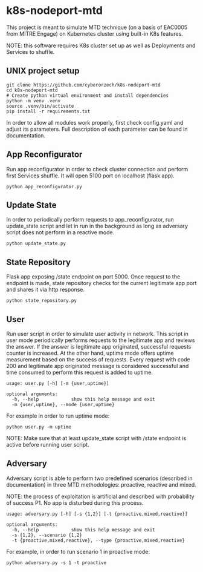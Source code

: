 # k8s-nodeport-mtd

This project is meant to simulate MTD technique (on a basis of EAC0005 from MITRE Engage) on Kubernetes cluster using built-in K8s features.

NOTE: this software requires K8s cluster set up as well as Deployments and Services to shuffle.

## UNIX project setup
```
git clone https://github.com/cyberorzech/k8s-nodeport-mtd
cd k8s-nodeport-mtd
# Create python virtual environment and install dependencies
python -m venv .venv
source .venv/bin/activate
pip install -r requirements.txt
```
In order to allow all modules work properly, first check config.yaml and adjust its parameters. Full description of each parameter can be found in documentation.

## App Reconfigurator
Run app reconfigurator in order to check cluster connection and perform first Services shuffle. It will open 5100 port on localhost (flask app).
```
python app_reconfigurator.py
```

## Update State
In order to periodically perform requests to app_reconfigurator, run update_state script and let in run in the background as long as adversary script does not perform in a reactive mode.
```
python update_state.py
```

## State Repository
Flask app exposing /state endpoint on port 5000. Once request to the endpoint is made, state repository checks for the current legitimate app port and shares it via http response.
```
python state_repository.py
```

## User
Run user script in order to simulate user activity in network. This script in user mode periodically performs requests to the legitimate app and reviews the answer. If the answer is legitimate app originated, successful requests counter is increased. At the other hand, uptime mode offers uptime measurement based on the success of requests. Every request with code 200 and legitimate app originated message is considered successful and time consumed to perform this request is added to uptime.
```
usage: user.py [-h] [-m {user,uptime}]

optional arguments:
  -h, --help            show this help message and exit
  -m {user,uptime}, --mode {user,uptime}

```
For example in order to run uptime mode:
```
python user.py -m uptime
```

NOTE: Make sure that at least update_state script with /state endpoint is active before running user script.

## Adversary
Adversary script is able to perform two predefined scenarios (described in documentation) in three MTD methodologies: proactive, reactive and mixed.

NOTE: the process of exploitation is artificial and described with probability of success P1. No app is disturbed during this process.
```
usage: adversary.py [-h] [-s {1,2}] [-t {proactive,mixed,reactive}]

optional arguments:
  -h, --help            show this help message and exit
  -s {1,2}, --scenario {1,2}
  -t {proactive,mixed,reactive}, --type {proactive,mixed,reactive}

```
For example, in order to run scenario 1 in proactive mode:
```
python adversary.py -s 1 -t proactive
```